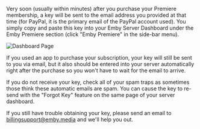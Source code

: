 Very soon (usually within minutes) after you purchase your Premiere membership, a key will be sent to the email address you provided at that time (for PayPal, it is the primary email of the PayPal account used).  You simply copy and paste this key into your Emby Server Dashboard under the Emby Premiere section (click "Emby Premiere" in the side-bar menu).

![Dashboard Page](https://emby.media/community/uploads/inline/3/59a318565a9bc_monthlycancancel.png)
 
If you used an app to purchase your subscription, your key will still be sent to you via email, but it also should be entered into your server automatically right after the purchase so you won't have to wait for the email to arrive.
 
If you do not receive your key, check all of your spam traps as sometimes those think these automatic emails are spam.  You can cause the key to re-send with the "Forgot Key" feature on the same page of your server dashboard.

If you still have trouble obtaining your key, please send an email to billingsupport@emby.media and we'll help you out. 